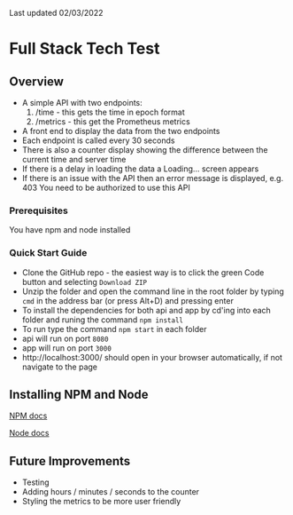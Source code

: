 Last updated 02/03/2022

# Full Stack Tech Test

## Overview

- A simple API with two endpoints:
  1. /time - this gets the time in epoch format
  2. /metrics - this get the Prometheus metrics
- A front end to display the data from the two endpoints
- Each endpoint is called every 30 seconds
- There is also a counter display showing the difference between the current time and server time
- If there is a delay in loading the data a Loading... screen appears
- If there is an issue with the API then an error message is displayed, e.g. 403 You need to be authorized to use this API

### Prerequisites

You have npm and node installed

### Quick Start Guide

- Clone the GitHub repo - the easiest way is to click the green Code button and selecting `Download ZIP`
- Unzip the folder and open the command line in the root folder by typing `cmd` in the address bar (or press Alt+D) and pressing enter
- To install the dependencies for both api and app by cd'ing into each folder and runing the command `npm install`
- To run type the command `npm start` in each folder
- api will run on port `8080`
- app will run on port `3000`
- http://localhost:3000/ should open in your browser automatically, if not navigate to the page

## Installing NPM and Node

[NPM docs](https://docs.npmjs.com/downloading-and-installing-node-js-and-npm)

[Node docs](https://nodejs.org/en/#home-downloadhead)

## Future Improvements

- Testing
- Adding hours / minutes / seconds to the counter
- Styling the metrics to be more user friendly
